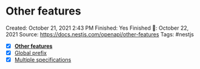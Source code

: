 # Other features

Created: October 21, 2021 2:43 PM
Finished: Yes
Finished 📅: October 22, 2021
Source: https://docs.nestjs.com/openapi/other-features
Tags: #nestjs

- [x]  **[Other features](https://docs.nestjs.com/openapi/other-features#other-features)**
- [x]  [Global prefix](https://docs.nestjs.com/openapi/other-features#global-prefix)
- [x]  [Multiple specifications](https://docs.nestjs.com/openapi/other-features#multiple-specifications)